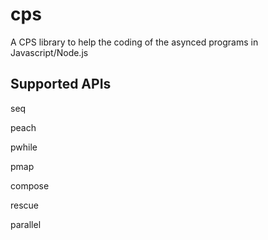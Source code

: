 # cps

A CPS library to help the coding of the asynced programs in Javascript/Node.js

## Supported APIs

seq

peach

pwhile

pmap

compose

rescue

parallel

